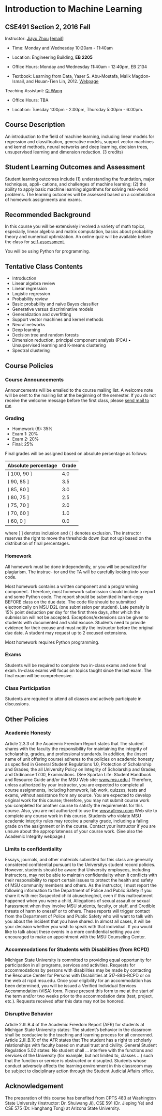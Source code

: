 # Introduction to Machine Learning
## CSE491 Section 2, 2016 Fall

Instructor: [Jiayu Zhou](http://0xmachine.com) [[email](mailto:jiayuz@msu.edu)]

* Time: Monday and Wednesday 10:20am - 11:40am

* Location: Engineering Building, **EB 2205**  

* Office Hours: Monday and Wednesday 11:40am - 12:40pm, EB 2134

* Textbook: Learning from Data, Yaser S. Abu-Mostafa, Malik Magdon-Ismail, and Hsuan-Tien Lin, 2012. [Webpage](http://amlbook.com/)

Teaching Assistant: [Qi Wang](mailto:wangqi19@msu.edu)

* Office Hours: TBA

* Location: Tuesday 1:00pm - 2:00pm, Thursday 5:00pm - 6:00pm. 


## Course Description
An introduction to the field of machine learning, including linear models for regression and classification, generative models, support vector machines and kernel methods, neural networks and deep learning, decision trees, unsupervised learning and dimension reduction. (3 credits) 

## Student Learning Outcomes and Assessment
Student learning outcomes include (1) understanding the foundation, major techniques, appli- cations, and challenges of machine learning; (2) the ability to apply basic machine learning algorithms for solving real-world problems. The learning outcomes will be assessed based on a combination of homework assignments and exams.

## Recommended Background
In this course you will be extensively involved a variety of math topics, especially, linear algebra and matrix computation, basics about probability theory and numerical optimization. An online quiz will be available before the class for [self-assessment](https://github.com/jiayuzhou/CSE491-2016Fall/blob/master/assessment/SelfAssessment.pdf). 

You will be using Python for programming.  

## Tentative Class Contents
* Introduction
* Linear algebra review
* Linear regression
* Logistic regression
* Probability review
* Basic probability and naïve Bayes classifier
* Generative versus discriminative models
* Generalization and overfitting
* Support vector machines and kernel methods
* Neural networks
* Deep learning
* Decision tree and random forests
* Dimension reduction, principal component analysis (PCA) • Unsupervised learning and K-means clustering
* Spectral clustering

## Course Policies

### Course Announcements
Announcements will be emailed to the course mailing list. A welcome note will be sent to the mailing list at the beginning of the semester.  If you do not receive the welcome message before the first class, please [send mail to me](mailto:jiayuz@msu.edu).

### Grading 

* Homework (6): 35% 
* Exam 1: 20%
* Exam 2: 20%
* Final: 25%

Final grades will be assigned based on absolute percentage as follows:

| Absolute percentage | Grade | 
| ------------------- | :---- | 
| [ 100, 90 ] | 4.0 | 
| ( 90,  85 ] | 3.5 | 
| ( 85,  80 ] | 3.0 | 
| ( 80,  75 ] | 2.5 | 
| ( 75,  70 ] | 2.0 | 
| ( 70,  60 ] | 1.0 |
| ( 60,   0 ] | 0.0 |

where [ ] denotes inclusion and ( ) denotes exclusion. The instructor reserves the right to move the thresholds down (but not up) based on the distribution of final percentages.

### Homework
All homework must be done independently, or you will be penalized for plagiarism. The instruc- tor and the TA will be carefully looking into your code.

Most homework contains a written component and a programming component. Therefore, most homework submission should include a report and some Python code. The report should be submitted in hard-copy BEFORE class on the due date. The code file should be submitted electronically on MSU D2L (one submission per student). Late penalty is 15% point deduction per day for the first three days, after which the submission will not be accepted. Exceptions/extensions can be given to students with documented and valid excuse. Students need to provide evidence for their excuse and must notify the instructor before the original due date. A student may request up to 2 excused extensions.

Most homework requires Python programming.

### Exams
Students will be required to complete two in-class exams and one final exam. In-class exams will focus on topics taught since the last exam. The final exam will be comprehensive.

### Class Participation
Students are required to attend all classes and actively participate in discussions.

## Other Policies
### Academic Honesty
Article 2.3.3 of the Academic Freedom Report states that The student shares with the faculty the responsibility
for maintaining the integrity of scholarship, grades, and professional standards. In addition, the (insert name of
unit offering course) adheres to the policies on academic honesty as specified in General Student Regulations
1.0, Protection of Scholarship and Grades; the all University Policy on Integrity of Scholarship and Grades; and
Ordinance 17.00, Examinations. (See Spartan Life: Student Handbook and Resource Guide and/or the MSU Web
site: www.msu.edu.) Therefore, unless authorized by your instructor, you are expected to complete all course
assignments, including homework, lab work, quizzes, tests and exams, without assistance from any source. You are
expected to develop original work for this course; therefore, you may not submit course work you completed for
another course to satisfy the requirements for this course. Also, you are not authorized to use the www.allmsu.com
Web site to complete any course work in this course. Students who violate MSU academic integrity rules may
receive a penalty grade, including a failing grade on the assignment or in the course. Contact your instructor if you
are unsure about the appropriateness of your course work. (See also the Academic Integrity webpage.)

### Limits to confidentiality
Essays, journals, and other materials submitted for this class are generally considered confidential pursuant to
the Universitys student record policies. However, students should be aware that University employees, including
instructors, may not be able to maintain confidentiality when it conflicts with their responsibility to report certain
issues to protect the health and safety of MSU community members and others. As the instructor, I must report
the following information to the Department of Police and Public Safety if you share it with me: Suspected child
abuse/neglect, even if this maltreatment happened when you were a child, Allegations of sexual assault or sexual
harassment when they involve MSU students, faculty, or staff, and Credible threats of harm to oneself or to others.
These reports will trigger contact from the Department of Police and Public Safety who will want to talk with you
about the incident that you have shared. In almost all cases, it will be your decision whether you wish to speak
with that individual. If you would like to talk about these events in a more confidential setting you are encouraged
to make an appointment with the MSU Counseling Center.

### Accommodations for Students with Disabilities (from RCPD)
Michigan State University is committed to providing equal opportunity for participation in all programs, services
and activities. Requests for accommodations by persons with disabilities may be made by contacting the Resource
Center for Persons with Disabilities at 517-884-RCPD or on the web at rcpd.msu.edu. Once your eligibility for
an accommodation has been determined, you will be issued a Verified Individual Services Accommodation (VISA)
form. Please present this form to me at the start of the term and/or two weeks prior to the accommodation date
(test, project, etc.). Requests received after this date may not be honored.

### Disruptive Behavior
Article 2.III.B.4 of the Academic Freedom Report (AFR) for students at Michigan State University states: The
student’s behavior in the classroom shall be conducive to the teaching and learning process for all concerned. Article
2.III.B.10 of the AFR states that The student has a right to scholarly relationships with faculty based on mutual
trust and civility. General Student Regulation 5.02 states: No student shall ... interfere with the functions
and services of the University (for example, but not limited to, classes ...) such that the function or service is
obstructed or disrupted. Students whose conduct adversely affects the learning environment in this classroom may
be subject to disciplinary action through the Student Judicial Affairs office.

## Acknowledgement
The preparation of this course has benefited from CPTS 483 at Washington State University (Instructor: Dr. Shuiwang Ji), CSE 591 (Dr. Jieping Ye) and CSE 575 (Dr. Hanghang Tong) at Arizona State University. 


